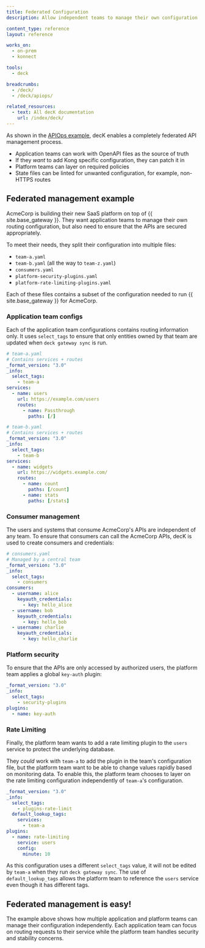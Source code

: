 ```yaml
---
title: Federated Configuration
description: Allow independent teams to manage their own configuration in a distributed way

content_type: reference
layout: reference

works_on:
  - on-prem
  - konnect

tools:
  - deck

breadcrumbs:
  - /deck/
  - /deck/apiops/

related_resources:
  - text: All decK documentation
    url: /index/deck/
---
```


As shown in the [APIOps example](/deck/apiops/), decK enables a completely federated API management process.

- Application teams can work with OpenAPI files as the source of truth
- If they _want_ to add Kong specific configuration, they can patch it in
- Platform teams can layer on required policies
- State files can be linted for unwanted configuration, for example, non-HTTPS routes

## Federated management example

AcmeCorp is building their new SaaS platform on top of {{ site.base_gateway }}. They want application teams to manage their own routing configuration, but also need to ensure that the APIs are secured appropriately.

To meet their needs, they split their configuration into multiple files:

- `team-a.yaml`
- `team-b.yaml` (all the way to `team-z.yaml`)
- `consumers.yaml`
- `platform-security-plugins.yaml`
- `platform-rate-limiting-plugins.yaml`

Each of these files contains a subset of the configuration needed to run {{ site.base_gateway }} for AcmeCorp.

### Application team configs

Each of the application team configurations contains routing information only. It uses `select_tags` to ensure that only entities owned by that team are updated when `deck gateway sync` is run.

```yaml
# team-a.yaml
# Contains services + routes
_format_version: "3.0"
_info:
  select_tags:
    - team-a
services:
  - name: users
    url: https://example.com/users
    routes:
      - name: Passthrough
        paths: [/]
```

```yaml
# team-b.yaml
# Contains services + routes
_format_version: "3.0"
_info:
  select_tags:
    - team-b
services:
  - name: widgets
    url: https://widgets.example.com/
    routes:
      - name: count
        paths: [/count]
      - name: stats
        paths: [/stats]
```

### Consumer management

The users and systems that consume AcmeCorp's APIs are independent of any team. To ensure that consumers can call the AcmeCorp APIs, decK is used to create consumers and credentials:

```yaml
# consumers.yaml
# Managed by a central team
_format_version: "3.0"
_info:
  select_tags:
    - consumers
consumers:
  - username: alice
    keyauth_credentials:
      - key: hello_alice
  - username: bob
    keyauth_credentials:
      - key: hello_bob
  - username: charlie
    keyauth_credentials:
      - key: hello_charlie
```

### Platform security

To ensure that the APIs are only accessed by authorized users, the platform team applies a global `key-auth` plugin:

```yaml
_format_version: "3.0"
_info:
  select_tags:
    - security-plugins
plugins:
  - name: key-auth
```

### Rate Limiting

Finally, the platform team wants to add a rate limiting plugin to the `users` service to protect the underlying database.

They _could_ work with `team-a` to add the plugin in the team's configuration file, but the platform team want to be able to change values rapidly based on monitoring data. To enable this, the platform team chooses to layer on the rate limiting configuration independently of `team-a`'s configuration.

```yaml
_format_version: "3.0"
_info:
  select_tags:
    - plugins-rate-limit
  default_lookup_tags:
    services:
      - team-a
plugins:
  - name: rate-limiting
    service: users
    config:
      minute: 10
```

As this configuration uses a different `select_tags` value, it will not be edited by `team-a` when they run `deck gateway sync`. The use of `default_lookup_tags` allows the platform team to reference the `users` service even though it has different tags.

## Federated management is easy!

The example above shows how multiple application and platform teams can manage their configuration independently. Each application team can focus on routing requests to their service while the platform team handles security and stability concerns.
